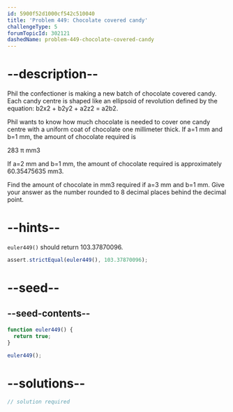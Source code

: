 ```yaml
---
id: 5900f52d1000cf542c510040
title: 'Problem 449: Chocolate covered candy'
challengeType: 5
forumTopicId: 302121
dashedName: problem-449-chocolate-covered-candy
---
```


# --description--

Phil the confectioner is making a new batch of chocolate covered candy. Each candy centre is shaped like an ellipsoid of revolution defined by the equation: b2x2 + b2y2 + a2z2 = a2b2.

Phil wants to know how much chocolate is needed to cover one candy centre with a uniform coat of chocolate one millimeter thick. If a=1 mm and b=1 mm, the amount of chocolate required is

283 π mm3

<!-- TODO Use MathJax -->

If a=2 mm and b=1 mm, the amount of chocolate required is approximately 60.35475635 mm3.

Find the amount of chocolate in mm3 required if a=3 mm and b=1 mm. Give your answer as the number rounded to 8 decimal places behind the decimal point.

# --hints--

`euler449()` should return 103.37870096.

```js
assert.strictEqual(euler449(), 103.37870096);
```

# --seed--

## --seed-contents--

```js
function euler449() {
  return true;
}

euler449();
```

# --solutions--

```js
// solution required
```
